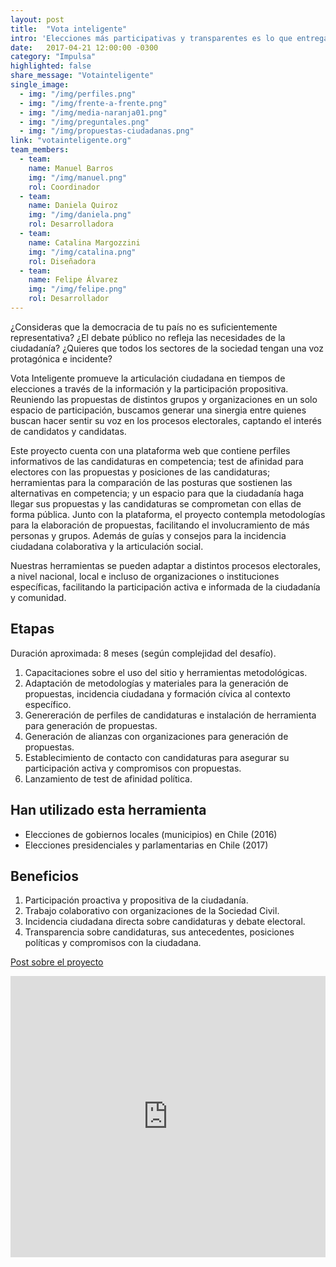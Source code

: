 ```yaml
---
layout: post
title:  "Vota inteligente"
intro: 'Elecciones más participativas y transparentes es lo que entrega esta herramienta digital de vanguardia.'
date:   2017-04-21 12:00:00 -0300
category: "Impulsa"
highlighted: false
share_message: "Votainteligente"
single_image:
  - img: "/img/perfiles.png"
  - img: "/img/frente-a-frente.png"
  - img: "/img/media-naranja01.png"
  - img: "/img/preguntales.png"
  - img: "/img/propuestas-ciudadanas.png"
link: "votainteligente.org"
team_members:
  - team:
    name: Manuel Barros
    img: "/img/manuel.png"
    rol: Coordinador
  - team:
    name: Daniela Quiroz
    img: "/img/daniela.png"
    rol: Desarrolladora
  - team:
    name: Catalina Margozzini
    img: "/img/catalina.png"
    rol: Diseñadora
  - team:
    name: Felipe Álvarez
    img: "/img/felipe.png"
    rol: Desarrollador
---
```

¿Consideras que la democracia de tu país no es suficientemente representativa? ¿El debate público no refleja las necesidades de la ciudadanía? ¿Quieres que todos los sectores de la sociedad tengan una voz protagónica e incidente?

Vota Inteligente promueve la articulación ciudadana en tiempos de elecciones a través de la información y la participación propositiva. Reuniendo las propuestas de distintos grupos y organizaciones en un solo espacio de participación, buscamos generar una sinergia entre quienes buscan hacer sentir su voz en los procesos electorales, captando el interés de candidatos y candidatas.

Este proyecto cuenta con una plataforma web que contiene perfiles informativos de las candidaturas en competencia; test de afinidad para electores con las propuestas y posiciones de las candidaturas; herramientas para la comparación de las posturas que sostienen las alternativas en competencia; y un espacio para que la ciudadanía haga llegar sus propuestas y las candidaturas se comprometan con ellas de forma pública. Junto con la plataforma, el proyecto contempla metodologías para la elaboración de propuestas, facilitando el involucramiento de más personas y grupos. Además de guías y consejos para la incidencia ciudadana colaborativa y la articulación social.

Nuestras herramientas se pueden adaptar a distintos procesos electorales, a nivel nacional, local e incluso de organizaciones o instituciones específicas, facilitando la participación activa e informada de la ciudadanía y comunidad.

## Etapas
Duración aproximada: 8 meses (según complejidad del desafío).
1. Capacitaciones sobre el uso del sitio y herramientas metodológicas.
2. Adaptación de metodologías y materiales para la generación de propuestas, incidencia ciudadana y formación cívica al contexto específico.
3. Genereración de perfiles de candidaturas e instalación de herramienta para generación de propuestas.
4. Generación de alianzas con organizaciones para generación de propuestas.
5. Establecimiento de contacto con candidaturas para asegurar su participación activa y compromisos con propuestas.
6. Lanzamiento de test de afinidad política.

## Han utilizado esta herramienta
- Elecciones de gobiernos locales (municipios) en Chile (2016)
- Elecciones presidenciales y parlamentarias en Chile (2017)

## Beneficios
1. Participación proactiva y propositiva de la ciudadanía.
2. Trabajo colaborativo con organizaciones de la Sociedad Civil.
3. Incidencia ciudadana directa sobre candidaturas y debate electoral.
4. Transparencia sobre candidaturas, sus antecedentes, posiciones políticas y compromisos con la ciudadana.

[Post sobre el proyecto](https://blogs.iadb.org/abierto-al-publico/2018/01/18/vota-inteligente-plataforma-participativa-abre-proceso-electoral/,)

<iframe width="100%" height="450" src="https://www.youtube.com/embed/gPRqUpawUFo?rel=0&amp;showinfo=0" frameborder="0" allow="autoplay; encrypted-media" allowfullscreen></iframe>

